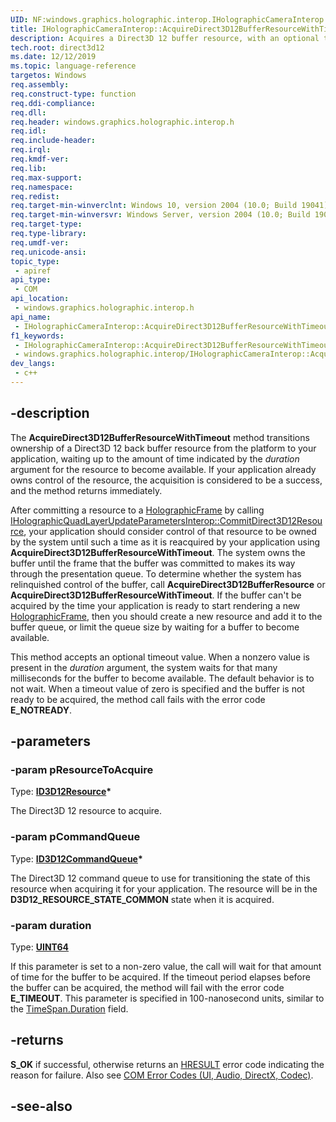 ```yaml
---
UID: NF:windows.graphics.holographic.interop.IHolographicCameraInterop.AcquireDirect3D12BufferResourceWithTimeout
title: IHolographicCameraInterop::AcquireDirect3D12BufferResourceWithTimeout
description: Acquires a Direct3D 12 buffer resource, with an optional timeout.
tech.root: direct3d12
ms.date: 12/12/2019
ms.topic: language-reference
targetos: Windows
req.assembly: 
req.construct-type: function
req.ddi-compliance: 
req.dll: 
req.header: windows.graphics.holographic.interop.h
req.idl: 
req.include-header: 
req.irql: 
req.kmdf-ver: 
req.lib: 
req.max-support: 
req.namespace: 
req.redist: 
req.target-min-winverclnt: Windows 10, version 2004 (10.0; Build 19041)
req.target-min-winversvr: Windows Server, version 2004 (10.0; Build 19041)
req.target-type: 
req.type-library: 
req.umdf-ver: 
req.unicode-ansi: 
topic_type:
 - apiref
api_type:
 - COM
api_location:
 - windows.graphics.holographic.interop.h
api_name:
 - IHolographicCameraInterop::AcquireDirect3D12BufferResourceWithTimeout
f1_keywords:
 - IHolographicCameraInterop::AcquireDirect3D12BufferResourceWithTimeout
 - windows.graphics.holographic.interop/IHolographicCameraInterop::AcquireDirect3D12BufferResourceWithTimeout
dev_langs:
 - c++
---
```


## -description

The **AcquireDirect3D12BufferResourceWithTimeout** method transitions ownership of a Direct3D 12 back buffer resource from the platform to your application, waiting up to the amount of time indicated by the *duration* argument for the resource to become available. If your application already owns control of the resource, the acquisition is considered to be a success, and the method returns immediately.

After committing a resource to a [HolographicFrame](/uwp/api/windows.graphics.holographic.holographicframe) by calling [IHolographicQuadLayerUpdateParametersInterop::CommitDirect3D12Resource](./nf-windows-graphics-holographic-interop-iholographicquadlayerupdateparametersinterop-commitdirect3d12resource.md), your application should consider control of that resource to be owned by the system until such a time as it is reacquired by your application using **AcquireDirect3D12BufferResourceWithTimeout**. The system owns the buffer until the frame that the buffer was committed to makes its way through the presentation queue. To determine whether the system has relinquished control of the buffer, call  **AcquireDirect3D12BufferResource** or **AcquireDirect3D12BufferResourceWithTimeout**. If the buffer can't be acquired by the time your application is ready to start rendering a new [HolographicFrame](/uwp/api/windows.graphics.holographic.holographicframe), then you should create a new resource and add it to the buffer queue, or limit the queue size by waiting for a buffer to become available.

This method accepts an optional timeout value. When a nonzero value is present in the *duration* argument, the system waits for that many milliseconds for the buffer to become available. The default behavior is to not wait. When a timeout value of zero is specified and the buffer is not ready to be acquired, the method call fails with the error code **E_NOTREADY**.

## -parameters

### -param pResourceToAcquire

Type: **[ID3D12Resource](../d3d12/nn-d3d12-id3d12resource.md)\***

The Direct3D 12 resource to acquire.

### -param pCommandQueue

Type: **[ID3D12CommandQueue](../d3d12/nn-d3d12-id3d12commandqueue.md)\***

The Direct3D 12 command queue to use for transitioning the state of this resource when acquiring it for your application. The resource will be in the **D3D12_RESOURCE_STATE_COMMON** state when it is acquired.

### -param duration

Type: **[UINT64](/windows/win32/winprog/windows-data-types)**

If this parameter is set to a non-zero value, the call will wait for that amount of time for the buffer to be acquired. If the timeout period elapses before the buffer can be acquired, the method will fail with the error code **E_TIMEOUT**. This parameter is specified in 100-nanosecond units, similar to the [TimeSpan.Duration](/uwp/api/windows.foundation.timespan.duration) field.

## -returns

**S_OK** if successful, otherwise returns an [HRESULT](/windows/win32/com/structure-of-com-error-codes) error code indicating the reason for failure. Also see [COM Error Codes (UI, Audio, DirectX, Codec)](/windows/win32/com/com-error-codes-10).

## -see-also